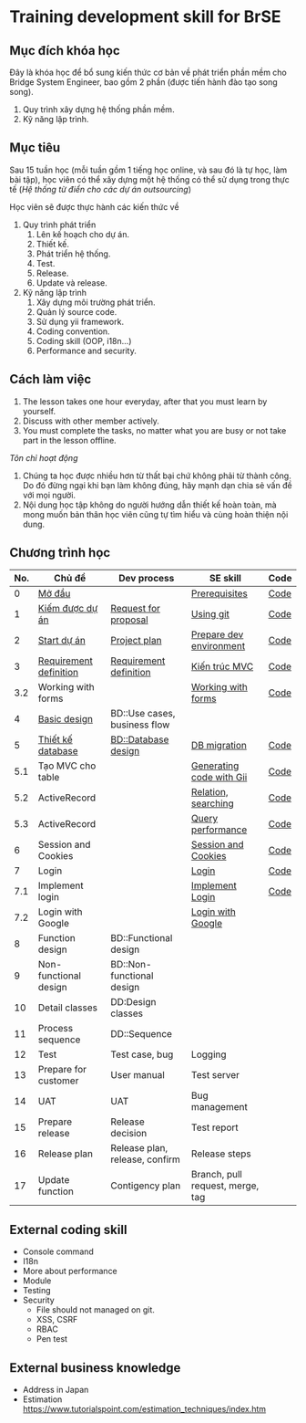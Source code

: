 # Training development skill for BrSE

## Mục đích khóa học

Đây là khóa học để bổ sung kiến thức cơ bản về phát triển phần mềm cho Bridge System  Engineer, bao gồm 2 phần (được tiến hành đào tạo song song).
1. Quy trình xây dựng hệ thống phần mềm.
2. Kỹ năng lập trình.

## Mục tiêu

Sau 15 tuần học (mỗi tuần gồm 1 tiếng học online, và sau đó là tự học, làm bài tập), học viên có thể xây dựng một hệ thống có thể sử dụng trong thực tế (*Hệ thống từ điển cho các dự án outsourcing*)

Học viên sẽ được thực hành các kiến thức về
1. Quy trình phát triển
    1. Lên kế hoạch cho dự án.
    2. Thiết kế.
    3. Phát triển hệ thống.
    4. Test.
    5. Release.
    6. Update và release.
2. Kỹ năng lập trình
    1. Xây dựng môi trường phát triển.
    2. Quản lý source code.
    3. Sử dụng yii framework.
    4. Coding convention.
    5. Coding skill (OOP, i18n...)
    6. Performance and security.

## Cách làm việc

1. The lesson takes one hour everyday, after that you must learn by yourself.
2. Discuss with other member actively.
3. You must complete the tasks, no matter what you are busy or not take part in the lesson offline.

*Tôn chỉ hoạt động*
1. Chúng ta học được nhiều hơn từ thất bại chứ không phải từ thành công. Do đó đừng ngại khi bạn làm không đúng, hãy mạnh dạn chia sẻ vấn đề với mọi người.
2. Nội dung học tập không do người hướng dẫn thiết kế hoàn toàn, mà mong muốn bản thân học viên cũng tự tìm hiểu và cùng hoàn thiện nội dung.

## Chương trình học

| No. | Chủ đề | Dev process | SE skill | Code |
|---|---|---|---|---|
| 0 | [Mở đầu](docs/00.Lesson.Introduction/README.md) | | [Prerequisites](docs/00.Prerequisites.se/README.md) | [Code](https://github.com/umbalaconmeogia/training-development-skill-for-brse-2/tree/b00) |
| 1 | [Kiếm được dự án](docs/01.WeFoundAProject/README.md) | [Request for proposal](docs/01.WeFoundAProject/process.md) | [Using git](docs/01.WeFoundAProject/se.git.md) | [Code](https://github.com/umbalaconmeogia/training-development-skill-for-brse-2/tree/b01) |
| 2 | [Start dự án](docs/02.ProjectPlan/README.md) | [Project plan](docs/02.ProjectPlan/kickoff.md) | [Prepare dev environment](docs/02.ProjectPlan/devEnv.md) | [Code](https://github.com/umbalaconmeogia/training-development-skill-for-brse-2/tree/b02) |
| 3 | [Requirement definition](docs/03.RequirementDefinition/README.md) | [Requirement definition](docs/03.RequirementDefinition/process.rd.md) | [Kiến trúc MVC](docs/03.RequirementDefinition/se.mvc.md) | [Code](https://github.com/umbalaconmeogia/training-development-skill-for-brse-2/tree/b03) |
| 3.2 | Working with forms | | [Working with forms](docs/03.RequirementDefinition/se.form.md) | [Code](https://github.com/umbalaconmeogia/training-development-skill-for-brse-2/tree/b03.2) |
| 4 | [Basic design](docs/04.BasicDesign/README.md) | BD::Use cases, business flow |  |
| 5 | [Thiết kế database](docs/05.DatabaseDesign/README.md) | [BD::Database design](docs/05.DatabaseDesign/process.dbdesign.md) | [DB migration](docs/05.DatabaseDesign/se.dbmigration.md) | [Code](https://github.com/umbalaconmeogia/training-development-skill-for-brse-2/tree/b05) |
| 5.1 | Tạo MVC cho table | | [Generating code with Gii](docs/05.1.Gii/se.gii.md) | [Code](https://github.com/umbalaconmeogia/training-development-skill-for-brse-2/tree/b05.1) |
| 5.2 | ActiveRecord | | [Relation, searching](docs/05.2.AR/README.md) | [Code](https://github.com/umbalaconmeogia/training-development-skill-for-brse-2/tree/b05.2) |
| 5.3 | ActiveRecord | | [Query performance](docs/05.3.QueryingData/README.md) | [Code](https://github.com/umbalaconmeogia/training-development-skill-for-brse-2/tree/b05.3) |
| 6 | Session and Cookies | | [Session and Cookies](docs/06.SessionCookies/README.md) | [Code](https://github.com/umbalaconmeogia/training-development-skill-for-brse-2/tree/b06) |
| 7 | Login | | [Login](docs/07.Login/README.md) | [Code](https://github.com/umbalaconmeogia/training-development-skill-for-brse-2/tree/b07) |
| 7.1 | Implement login | | [Implement Login](docs/07.1.ImplementLogin/README.md) | [Code](https://github.com/umbalaconmeogia/training-development-skill-for-brse-2/tree/b07.1) |
| 7.2 | Login with Google | | [Login with Google](docs/07.2.OAuth2/README.md) | |
| 8 | Function design | BD::Functional design | |
| 9 | Non-functional design | BD::Non-functional design | |
| 10 | Detail classes | DD:Design classes | |
| 11 | Process sequence | DD::Sequence | |
| 12 | Test | Test case, bug | Logging |
| 13 | Prepare for customer | User manual | Test server |
| 14 | UAT | UAT | Bug management |
| 15 | Prepare release | Release decision | Test report |
| 16 | Release plan | Release plan, release, confirm | Release steps |
| 17 | Update function | Contigency plan | Branch, pull request, merge, tag |

## External coding skill

* Console command
* I18n
* More about performance
* Module
* Testing
* Security
  * File should not managed on git.
  * XSS, CSRF
  * RBAC
  * Pen test

## External business knowledge

* Address in Japan
* Estimation https://www.tutorialspoint.com/estimation_techniques/index.htm